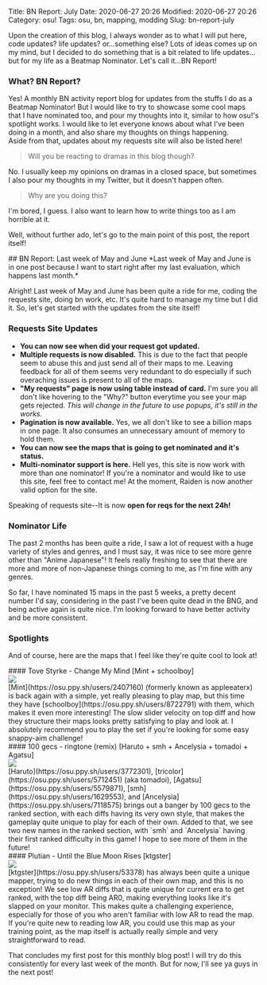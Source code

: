Title: BN Report: July
Date: 2020-06-27 20:26
Modified: 2020-06-27 20:26
Category: osu!
Tags: osu, bn, mapping, modding
Slug: bn-report-july

Upon the creation of this blog, I always wonder as to what I will put here, code updates? life updates? or...something else? Lots of ideas comes up on my mind, but I decided to do something that is a bit related to life updates... but for my life as a Beatmap Nominator. Let's call it...BN Report!

### What? BN Report?
Yes! A monthly BN activity report blog for updates from the stuffs I do as a Beatmap Nominator! But I would like to try to showcase some cool maps that I have nominated too, and pour my thoughts into it, similar to how osu!'s spotlight works. I would like to let everyone knows about what I've been doing in a month, and also share my thoughts on things happening.  
Aside from that, updates about my requests site will also be listed here!

> Will you be reacting to dramas in this blog though?

No. I usually keep my opinions on dramas in a closed space, but sometimes I also pour my thoughts in my Twitter, but it doesn't happen often.

> Why are you doing this?

I'm bored, I guess. I also want to learn how to write things too as I am horrible at it.

Well, without further ado, let's go to the main point of this post, the report itself!

<div class="ui divider"></div>
## BN Report: Last week of May and June
*Last week of May and June is in one post because I want to start right after my last evaluation, which happens last month.*

Alright! Last week of May and June has been quite a ride for me, coding the requests site, doing bn work, etc. It's quite hard to manage my time but I did it. So, let's get started with the updates from the site itself!

### Requests Site Updates
- **You can now see when did your request got updated.**
- **Multiple requests is now disabled.** This is due to the fact that people seem to abuse this and just send all of their maps to me. Leaving feedback for all of them seems very redundant to do especially if such overaching issues is present to all of the maps.
- **"My requests" page is now using table instead of card.** I'm sure you all don't like hovering to the "Why?" button everytime you see your map gets rejected. *This will change in the future to use popups, it's still in the works.*
- **Pagination is now available.** Yes, we all don't like to see a billion maps in one page. It also consumes an unnecessary amount of memory to hold them.
- **You can now see the maps that is going to get nominated and it's status.**
- **Multi-nominator support is here.** Hell yes, this site is now work with more than one nominator! If you're a nominator and would like to use this site, feel free to contact me! At the moment, Raiden is now another valid option for the site.

Speaking of requests site--It is now **open for reqs for the next 24h!**

### Nominator Life
The past 2 months has been quite a ride, I saw a lot of request with a huge variety of styles and genres, and I must say, it was nice to see more genre other than "Anime Japanese"! It feels really freshing to see that there are more and more of non-Japanese things coming to me, as I'm fine with any genres.

So far, I have nominated 15 maps in the past 5 weeks, a pretty decent number I'd say, considering in the past I've been quite dead in the BNG, and being active again is quite nice. I'm looking forward to have better activity and be more consistent.

### Spotlights
And of course, here are the maps that I feel like they're quite cool to look at!

<div class="ui divider"></div>
#### Tove Styrke - Change My Mind [Mint + schoolboy]
<div class="ui segment">
    <img class="ui centered fluid image" src="https://assets.ppy.sh/beatmaps/982452/covers/cover@2x.jpg?1590165486">
</div>
[Mint](https://osu.ppy.sh/users/2407160) (formerly known as appleeaterx) is back again with a simple, yet really pleasing to play map, but this time they have [schoolboy](https://osu.ppy.sh/users/8722791) with them, which makes it even more interesting! The slow slider velocity on top diff and how they structure their maps looks pretty satisfying to play and look at. I absolutely recommend you to play the set if you're looking for some easy snappy-aim challenge!

<div class="ui divider"></div>
#### 100 gecs - ringtone (remix) [Haruto + smh + Ancelysia + tomadoi + Agatsu]
<div class="ui segment">
    <img class="ui centered fluid image" src="https://assets.ppy.sh/beatmaps/1117775/covers/cover@2x.jpg?1590461435">
</div>
[Haruto](https://osu.ppy.sh/users/3772301), [tricolor](https://osu.ppy.sh/users/5712451) (aka tomadoi), [Agatsu](https://osu.ppy.sh/users/5579871), [smh](https://osu.ppy.sh/users/1629553), and [Ancelysia](https://osu.ppy.sh/users/7118575) brings out a banger by 100 gecs to the ranked section, with each diffs having its very own style, that makes the gameplay quite unique to play for each of their own.  
Added to that, we see two new names in the ranked section, with `smh` and `Ancelysia` having their first ranked difficulty in this game! I hope to see more of them in the future!

<div class="ui divider"></div>
#### Plutian - Until the Blue Moon Rises [ktgster]
<div class="ui segment">
    <img class="ui centered fluid image" src="https://assets.ppy.sh/beatmaps/995205/covers/cover@2x.jpg?1590634071">
</div>
[ktgster](https://osu.ppy.sh/users/53378) has always been quite a unique mapper, trying to do new things in each of their own map, and this is no exception! We see low AR diffs that is quite unique for current era to get ranked, with the top diff being AR0, making everything looks like it's slapped on your monitor. This makes quite a challenging experience, especially for those of you who aren't familiar with low AR to read the map. If you're quite new to reading low AR, you could use this map as your training point, as the map itself is actually really simple and very straightforward to read.

That concludes my first post for this monthly blog post! I will try do this consistently for every last week of the month. But for now, I'll see ya guys in the next post!